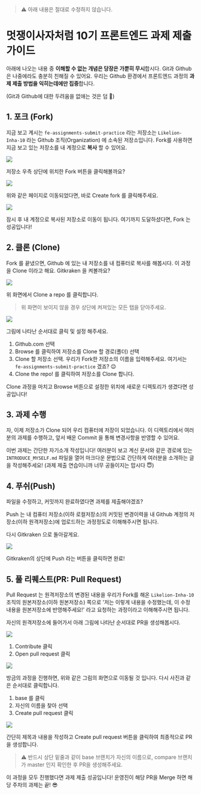 > ⚠️ 아래 내용은 절대로 수정하지 않습니다.

# 멋쟁이사자처럼 10기 프론트엔드 과제 제출 가이드

아래에 나오는 내용 중 **이해할 수 없는 개념은 당장은 가뿐히 무시**합시다. Git과 Github은 나중에라도 충분히 친해질 수 있어요. 우리는 Github 환경에서 프론트엔드 과정의 **과제 제출 방법을 익히는데에만 집중**합니다.

(Git과 Github에 대한 두려움을 없애는 것은 덤 🥳)

## 1. 포크 (Fork)

지금 보고 계시는 `fe-assignments-submit-practice` 라는 저장소는 `Likelion-Inha-10` 라는 Github 조직(Organization) 에 소속된 저장소입니다. Fork를 사용하면 지금 보고 있는 저장소를 내 계정으로 **복사** 할 수 있어요.

![](./images/1.png)

저장소 우측 상단에 위치한 Fork 버튼을 클릭해볼까요?

![](./images/2.png)

위와 같은 페이지로 이동되었다면, 바로 Create fork 를 클릭해주세요.

![](./images/3.png)

잠시 후 내 계정으로 복사된 저장소로 이동이 됩니다. 여기까지 도달하셨다면, Fork 는 성공입니다!

## 2. 클론 (Clone)

Fork 를 끝냈으면, Github 에 있는 내 저장소를 내 컴퓨터로 복사를 해봅시다. 이 과정을 Clone 이라고 해요. Gitkraken 을 켜볼까요?

![](./images/4.png)

위 화면에서 Clone a repo 를 클릭합니다.

> 위 화면이 보이지 않을 경우 상단에 켜져있는 모든 탭을 닫아주세요.

![](./images/5.png)

그림에 나타난 순서대로 클릭 및 설정 해주세요.

1. Github.com 선택
2. Browse 를 클릭하여 저장소를 Clone 할 경로(폴더) 선택
3. Clone 할 저장소 선택.
   우리가 Fork한 저장소의 이름을 입력해주세요. 여기서는 `fe-assignments-submit-practice` 겠죠? 😉
4. Clone the repo! 를 클릭하여 저장소를 Clone 합니다.

Clone 과정을 마치고 Browse 버튼으로 설정한 위치에 새로운 디렉토리가 생겼다면 성공입니다!

## 3. 과제 수행

자, 이제 저장소가 Clone 되어 우리 컴퓨터에 저장이 되었습니다. 이 디렉토리에서 여러분의 과제를 수행하고, 앞서 배운 Commit 을 통해 변경사항을 반영할 수 있어요.

이번 과제는 간단한 자기소개 작성입니다! 여러분이 보고 계신 문서와 같은 경로에 있는 `INTRODUCE_MYSELF.md` 파일을 열어 마크다운 문법으로 간단하게 여러분을 소개하는 글을 작성해주세요! (과제 제출 연습이니까 너무 공들이지는 맙시다 😇)

## 4. 푸쉬(Push)

파일을 수정하고, 커밋까지 완료하였다면 과제를 제출해야겠죠?

Push 는 내 컴퓨터 저장소(이하 로컬저장소)의 커밋된 변경이력을 내 Github 계정의 저장소(이하 원격저장소)에 업로드하는 과정정도로 이해해주시면 됩니다.

다시 Gitkraken 으로 돌아갈게요.

![](./images/6.png)

Gitkraken의 상단에 Push 라는 버튼을 클릭하면 완료!

## 5. 풀 리퀘스트(PR: Pull Request)

Pull Request 는 원격저장소의 변경된 내용을 우리가 Fork를 해온 `Likelion-Inha-10` 조직의 원본저장소(이하 원본저장소) 쪽으로 '저는 이렇게 내용을 수정했는데, 이 수정 내용을 원본저장소에 반영해주세요!' 라고 요청하는 과정이라고 이해해주시면 됩니다.

자신의 원격저장소에 들어가서 아래 그림에 나타난 순서대로 PR을 생성해봅시다.

![](./images/9.png)

1. Contribute 클릭
2. Open pull request 클릭

![](./images/10.png)

방금의 과정을 진행하면, 위와 같은 그림의 화면으로 이동될 것 입니다. 다시 사진과 같은 순서대로 클릭합니다.

1. base 를 클릭
2. 자신의 이름을 찾아 선택
3. Create pull request 클릭

![](./images/11.png)

간단히 제목과 내용을 작성하고 Create pull request 버튼을 클릭하여 최종적으로 PR을 생성합니다.

> ⚠️ 반드시 상단 밑줄과 같이 base 브랜치가 자신의 이름으로, compare 브랜치가 master 인지 확인한 후 PR을 생성해주세요.

이 과정을 모두 진행했다면 과제 제출 성공입니다! 운영진이 해당 PR을 Merge 하면 해당 주차의 과제는 끝!
😎

